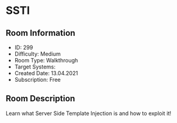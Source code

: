 ﻿# SSTI

## Room Information
- ID: 299
- Difficulty: Medium
- Room Type: Walkthrough
- Target Systems: 
- Created Date: 13.04.2021
- Subscription: Free

## Room Description
Learn what Server Side Template Injection is and how to exploit it!
